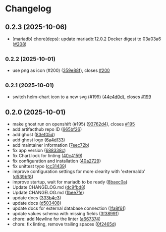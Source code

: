 # Changelog

## 0.2.3 (2025-10-06)

* [mariadb] chore(deps): update mariadb:12.0.2 Docker digest to 03a03a6 ([#208](https://github.com/CloudPirates-io/helm-charts/pull/208))

## <small>0.2.2 (2025-10-01)</small>

* use png as icon (#200) ([359e88f](https://github.com/CloudPirates-io/helm-charts/commit/359e88f)), closes [#200](https://github.com/CloudPirates-io/helm-charts/issues/200)

## <small>0.2.1 (2025-10-01)</small>

* switch helm-chart icon to a new svg (#199) ([44e4d0d](https://github.com/CloudPirates-io/helm-charts/commit/44e4d0d)), closes [#199](https://github.com/CloudPirates-io/helm-charts/issues/199)

## 0.2.0 (2025-10-01)

* make ghost run on openshift (#195) ([93762d4](https://github.com/CloudPirates-io/helm-charts/commit/93762d4)), closes [#195](https://github.com/CloudPirates-io/helm-charts/issues/195)
* add artifacthub repo ID ([665bf26](https://github.com/CloudPirates-io/helm-charts/commit/665bf26))
* add ghost ([83ef05d](https://github.com/CloudPirates-io/helm-charts/commit/83ef05d))
* add ghost logo ([6a4df33](https://github.com/CloudPirates-io/helm-charts/commit/6a4df33))
* add maintainer information ([7eec72b](https://github.com/CloudPirates-io/helm-charts/commit/7eec72b))
* fix app version ([688338c](https://github.com/CloudPirates-io/helm-charts/commit/688338c))
* fix Chart.lock for linting ([40c4159](https://github.com/CloudPirates-io/helm-charts/commit/40c4159))
* fix configuration and installation ([40a2729](https://github.com/CloudPirates-io/helm-charts/commit/40a2729))
* fix unittest typo ([cc31439](https://github.com/CloudPirates-io/helm-charts/commit/cc31439))
* improve configuration settings for more clearity with 'externaldb' ([d539bf8](https://github.com/CloudPirates-io/helm-charts/commit/d539bf8))
* improve startup, wait for mariadb to be ready ([8baec0a](https://github.com/CloudPirates-io/helm-charts/commit/8baec0a))
* Update CHANGELOG.md ([dc9fbd8](https://github.com/CloudPirates-io/helm-charts/commit/dc9fbd8))
* Update CHANGELOG.md ([1bee7fe](https://github.com/CloudPirates-io/helm-charts/commit/1bee7fe))
* update docs ([333b4e3](https://github.com/CloudPirates-io/helm-charts/commit/333b4e3))
* update docs ([d503408](https://github.com/CloudPirates-io/helm-charts/commit/d503408))
* update docs for external database connection ([1fa8f61](https://github.com/CloudPirates-io/helm-charts/commit/1fa8f61))
* update values schema with missing fields ([3f38991](https://github.com/CloudPirates-io/helm-charts/commit/3f38991))
* chore: add Newline for the linter ([a667374](https://github.com/CloudPirates-io/helm-charts/commit/a667374))
* chore: fix linting, remove trailing spaces ([0f2465d](https://github.com/CloudPirates-io/helm-charts/commit/0f2465d))

